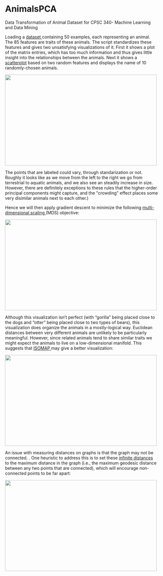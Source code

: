 # AnimalsPCA
Data Transformation of Animal Dataset for CPSC 340- Machine Learning and Data Mining

Loading a <a href="https://github.com/jfwk22/AnimalsPCA/blob/673a3d0c2553f3513f32c42a5f124d0646b90312/a5/animals.csv"> dataset </a>  containing 50 examples, each representing an animal. The
85 features are traits of these animals. The script standardizes these features and gives two unsatisfying
visualizations of it. First it shows a plot of the matrix entries, which has too much information and thus
gives little insight into the relationships between the animals. Next it shows a <a href="https://github.com/jfwk22/AnimalsPCA/blob/673a3d0c2553f3513f32c42a5f124d0646b90312/a5/example_PCA.jl#L55-L61">scatterplot</a> based on two
random features and displays the name of 10 randomly-chosen animals.

<img src="https://user-images.githubusercontent.com/16784008/212438781-776b3bc3-e5de-43e9-bd47-055be1936900.png" width="500" height="300">

The points that are labeled could vary, through standarization or not. Roughly it looks like as we move from the left to the
right we go from terrestrial to aquatic animals, and we also see an steadily increase in size. However, there are definitely exceptions to these rules that the higher-order principal components might capture, and the "crowding" effect places some very disimilar animals next
to each other.) 

Hence we will then apply gradient descent to minimize the following <a href="https://github.com/jfwk22/AnimalsPCA/blob/fda6c372f06ea72d04ad863bc5feaeb228e28188/a6/example_MDS.jl"> multi-dimensional scaling </a> (MDS) objective:

<img src="https://user-images.githubusercontent.com/16784008/212440084-cb9c50d3-27ea-44e3-9c93-4e70b96c9e5b.png" width="500" height="300">

Although this visualization isn’t perfect (with “gorilla” being placed close to the dogs and “otter” being
placed close to two types of bears), this visualization does organize the animals in a mostly-logical way.
Euclidean distances between very different animals are unlikely to be particularly meaningful. However,
since related animals tend to share similar traits we might expect the animals to live on a low-dimensional
manifold. This suggests that <a href="https://github.com/jfwk22/AnimalsPCA/blob/fda6c372f06ea72d04ad863bc5feaeb228e28188/a6/MDS.jl#L48-L68"> ISOMAP </a> may give a better visualization:


<img src="https://user-images.githubusercontent.com/16784008/212440300-a11ce022-ea5f-4f12-a062-b23b4b8a7511.png" width="500" height="300">

An issue with measuring distances on graphs is that the graph may not be connected. . One heuristic
to address this is to set these <a href="https://github.com/jfwk22/AnimalsPCA/blob/fda6c372f06ea72d04ad863bc5feaeb228e28188/a6/MDS.jl#L70-L106"> infinite distances </a> to the maximum distance in the graph (i.e., the maximum
geodesic distance between any two points that are connected), which will encourage non-connected points
to be far apart:

<img src="https://user-images.githubusercontent.com/16784008/212440422-cd993c22-40f6-41b5-9ec0-b0de81f3d1ec.png" width="500" height="300">

